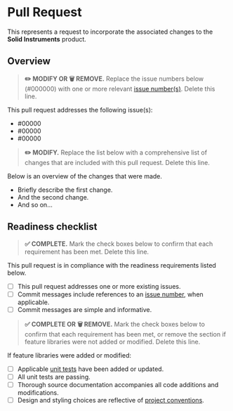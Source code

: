 # Pull Request

This represents a request to incorporate the associated changes to the **Solid Instruments** product.

## Overview

> **:pencil2: MODIFY OR :wastebasket: REMOVE.** Replace the issue numbers below (#000000) with one or more relevant [issue number(s)](https://github.com/RapidField/solid-instruments/issues). Delete this line.

This pull request addresses the following issue(s):

- #00000
- #00000
- #00000

> **:pencil2: MODIFY.** Replace the list below with a comprehensive list of changes that are included with this pull request. Delete this line.

Below is an overview of the changes that were made.

- Briefly describe the first change.
- And the second change.
- And so on...

## Readiness checklist

> **:white_check_mark: COMPLETE.** Mark the check boxes below to confirm that each requirement has been met. Delete this line.

This pull request is in compliance with the readiness requirements listed below.

- [ ] This pull request addresses one or more existing issues.
- [ ] Commit messages include references to an [issue number](https://github.com/RapidField/solid-instruments/issues), when applicable.
- [ ] Commit messages are simple and informative.

> **:white_check_mark: COMPLETE OR :wastebasket: REMOVE.** Mark the check boxes below to confirm that each requirement has been met, or remove the section if feature libraries were not added or modified. Delete this line.

If feature libraries were added or modified:

- [ ] Applicable [unit tests](https://github.com/RapidField/solid-instruments/tree/master/test) have been added or updated.
- [ ] All unit tests are passing.
- [ ] Thorough source documentation accompanies all code additions and modifications.
- [ ] Design and styling choices are reflective of [project conventions](https://github.com/RapidField/solid-instruments/blob/master/CONTRIBUTING.md#conventions).